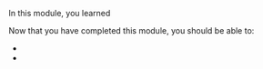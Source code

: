 In this module, you learned 

Now that you have completed this module, you should be able to:
  
- 
- 
